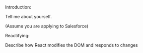Introduction:

Tell me about yourself.

(Assume you are applying to Salesforce)

Reactifying:

Describe how React modifies the DOM and responds to changes
